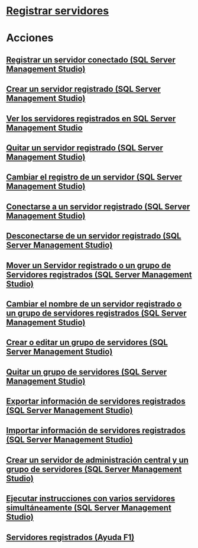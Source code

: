 # [Registrar servidores](register-servers.md)  

# Acciones
## [Registrar un servidor conectado (SQL Server Management Studio)](register-a-connected-server-sql-server-management-studio.md)  
## [Crear un servidor registrado (SQL Server Management Studio)](create-a-new-registered-server-sql-server-management-studio.md)  
## [Ver los servidores registrados en SQL Server Management Studio](view-registered-servers-in-sql-server-management-studio.md)  
## [Quitar un servidor registrado (SQL Server Management Studio)](remove-a-registered-server-sql-server-management-studio.md)  
## [Cambiar el registro de un servidor (SQL Server Management Studio)](change-a-server-s-registration-sql-server-management-studio.md)  
## [Conectarse a un servidor registrado (SQL Server Management Studio)](connect-to-a-registered-server-sql-server-management-studio.md)  
## [Desconectarse de un servidor registrado (SQL Server Management Studio)](disconnect-from-a-registered-server-sql-server-management-studio.md)  
## [Mover un Servidor registrado o un grupo de Servidores registrados (SQL Server Management Studio)](move-a-registered-server-or-registered-server-group.md)  
## [Cambiar el nombre de un servidor registrado o un grupo de servidores registrados (SQL Server Management Studio)](change-the-name-of-registered-server-or-registered-server-group.md)  
## [Crear o editar un grupo de servidores (SQL Server Management Studio)](create-or-edit-a-server-group-sql-server-management-studio.md)  
## [Quitar un grupo de servidores (SQL Server Management Studio)](remove-a-server-group-sql-server-management-studio.md)  
## [Exportar información de servidores registrados (SQL Server Management Studio)](export-registered-server-information-sql-server-management-studio.md)  
## [Importar información de servidores registrados (SQL Server Management Studio)](import-registered-server-information-sql-server-management-studio.md)  
## [Crear un servidor de administración central y un grupo de servidores (SQL Server Management Studio)](create-a-central-management-server-and-server-group.md)  
## [Ejecutar instrucciones con varios servidores simultáneamente (SQL Server Management Studio)](execute-statements-against-multiple-servers-simultaneously.md)  
## [Servidores registrados (Ayuda F1)](registered-servers-f1-help.md)  

